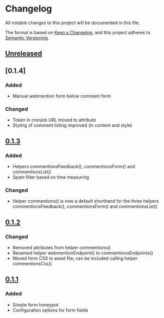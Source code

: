 # Changelog
All notable changes to this project will be documented in this file.

The format is based on [Keep a Changelog](https://keepachangelog.com/en/1.0.0/),
and this project adheres to [Semantic Versioning](https://semver.org/spec/v2.0.0.html).

## [Unreleased]

## [0.1.4]

### Added
- Manual webmention form below comment form

### Changed
- Token in cronjob URL moved to attribute
- Styling of comment listing improved (in content and style)

## [0.1.3]

### Added
- Helpers commentionsFeedback(), commentionsForm() and commentionsList()
- Spam filter based on time measuring

### Changed
- Helper commentions() is now a default shorthand for the three helpers commentionsFeedback(), commentionsForm() and commentionsList()

## [0.1.2]

### Changed
- Removed attributes from helper commentions()
- Renamed helper webmentionEndpoint() to commentionsEndpoints()
- Moved form CSS to asset file; can be included calling helper commentionsCss()

## [0.1.1]

### Added
- Simple form honeypot
- Configuration options for form fields

[Unreleased]: https://github.com/sebastiangreger/kirby3-commentions/compare/v0.1.2...HEAD
[0.1.3]: https://github.com/sebastiangreger/kirby3-commentions/compare/v0.1.2...v0.1.3
[0.1.2]: https://github.com/sebastiangreger/kirby3-commentions/compare/v0.1.1...v0.1.2
[0.1.1]: https://github.com/sebastiangreger/kirby3-commentions/compare/v0.1.0...v0.1.1
[0.1.0]: https://github.com/sebastiangreger/kirby3-commentions/releases/tag/v0.1.0
